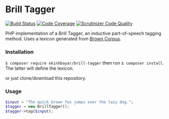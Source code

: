 # Brill Tagger 
[![Build Status](https://travis-ci.org/ekinhbayar/BrillTagger.svg?branch=master)](https://travis-ci.org/ekinhbayar/BrillTagger) [![Code Coverage](https://scrutinizer-ci.com/g/ekinhbayar/BrillTagger/badges/coverage.png?b=master)](https://scrutinizer-ci.com/g/ekinhbayar/BrillTagger/?branch=master) [![Scrutinizer Code Quality](https://scrutinizer-ci.com/g/ekinhbayar/BrillTagger/badges/quality-score.png?b=master)](https://scrutinizer-ci.com/g/ekinhbayar/BrillTagger/?branch=master)

PHP implementation of a Brill Tagger, an inductive part-of-speech tagging method.
Uses a lexicon generated from [Brown Corpus](https://github.com/ekinhbayar/brown-corpus).

### Installation

`$ composer require ekinhbayar/brill-tagger` then run `$ composer install`. The latter will define the lexicon.

or just clone/download this repository.

### Usage

```php
$input = "The quick brown fox jumps over the lazy dog.";
$tagger = new BrillTagger();
$tagger->tag($input);
```
